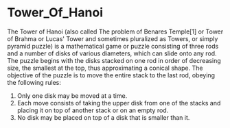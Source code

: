 # Tower_Of_Hanoi
The Tower of Hanoi (also called The problem of Benares Temple[1] or Tower of Brahma or Lucas' Tower and sometimes pluralized as Towers, or simply pyramid puzzle) 
is a mathematical game or puzzle consisting of three rods and a number of disks of various diameters,
which can slide onto any rod. The puzzle begins with the disks stacked on one rod in order of decreasing size,
the smallest at the top, thus approximating a conical shape. The objective of the puzzle is to move the entire stack to the last rod, obeying the following rules:

1) Only one disk may be moved at a time.
2) Each move consists of taking the upper disk from one of the stacks and placing it on top of another stack or on an empty rod.
3) No disk may be placed on top of a disk that is smaller than it.
